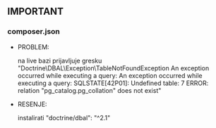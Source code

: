 ## IMPORTANT

### composer.json

- PROBLEM:
  
  na live bazi prijavljuje gresku  
  "Doctrine\DBAL\Exception\TableNotFoundException An exception occurred while executing a query: An exception occurred while executing a query: SQLSTATE[42P01]: Undefined table: 7 ERROR: relation "pg_catalog.pg_collation" does not exist"
  
- RESENJE:
  
    instalirati "doctrine/dbal": "^2.1"


